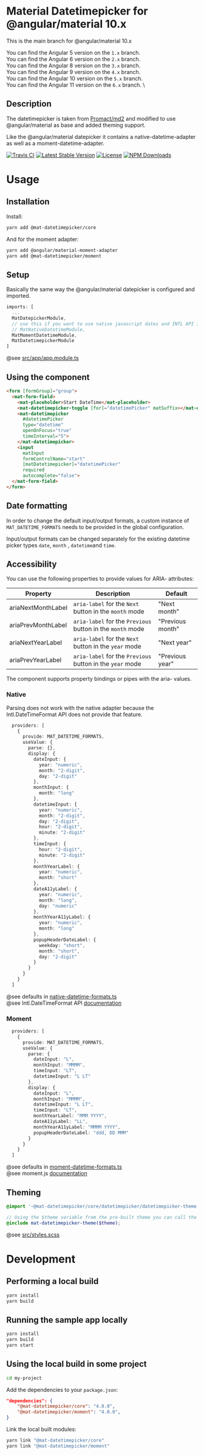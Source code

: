 # Material Datetimepicker for @angular/material 10.x

This is the main branch for @angular/material 10.x

You can find the Angular 5 version on the `1.x` branch. \
You can find the Angular 6 version on the `2.x` branch. \
You can find the Angular 8 version on the `3.x` branch. \
You can find the Angular 9 version on the `4.x` branch. \
You can find the Angular 10 version on the `5.x` branch. \
You can find the Angular 11 version on the `6.x` branch. \

## Description

The datetimepicker is taken from [Promact/md2](https://github.com/Promact/md2) and modified to use @angular/material as base and added theming support.

Like the @angular/material datepicker it contains a native-datetime-adapter as well as a moment-datetime-adapter.

[![Travis CI](https://travis-ci.org/kuhnroyal/mat-datetimepicker.svg?branch=master)](https://travis-ci.org/kuhnroyal/mat-datetimepicker)
[![Latest Stable Version](https://img.shields.io/npm/v/@mat-datetimepicker/core.svg)](https://www.npmjs.com/package/@mat-datetimepicker/core)
[![License](https://img.shields.io/npm/l/@mat-datetimepicker/core.svg)](https://www.npmjs.com/package/@mat-datetimepicker/core)
[![NPM Downloads](https://img.shields.io/npm/dm/@mat-datetimepicker/core.svg)](https://www.npmjs.com/package/@mat-datetimepicker/core)

# Usage

## Installation

Install:

```sh
yarn add @mat-datetimepicker/core
```

And for the moment adapter:

```sh
yarn add @angular/material-moment-adapter
yarn add @mat-datetimepicker/moment
```

## Setup

Basically the same way the @angular/material datepicker is configured and imported.

```ts
imports: [
  ...
  MatDatepickerModule,
  // use this if you want to use native javascript dates and INTL API if available
  // MatNativeDatetimeModule,
  MatMomentDatetimeModule,
  MatDatetimepickerModule
]
```

@see [src/app/app.module.ts](src/app/app.module.ts)

## Using the component

```html
<form [formGroup]="group">
  <mat-form-field>
    <mat-placeholder>Start DateTime</mat-placeholder>
    <mat-datetimepicker-toggle [for]="datetimePicker" matSuffix></mat-datetimepicker-toggle>
    <mat-datetimepicker
      #datetimePicker
      type="datetime"
      openOnFocus="true"
      timeInterval="5">
    </mat-datetimepicker>
    <input
      matInput
      formControlName="start"
      [matDatetimepicker]="datetimePicker"
      required
      autocomplete="false">
  </mat-form-field>
</form>
```

## Date formatting

In order to change the default input/output formats,
a custom instance of `MAT_DATETIME_FORMATS` needs to be provided in the global configuration.

Input/output formats can be changed separately for the existing datetime picker types
`date`, `month` , `datetime`and `time`.

## Accessibility

You can use the following properties to provide values for ARIA- attributes:

| Property | Description | Default |
| --- | --- | --- |
| ariaNextMonthLabel | `aria-label` for the `Next` button in the `month` mode | "Next month" |
| ariaPrevMonthLabel | `aria-label` for the `Previous` button in the `month` mode | "Previous month" |
| ariaNextYearLabel | `aria-label` for the `Next` button in the `year` mode | "Next year" |
| ariaPrevYearLabel | `aria-label` for the `Previous` button in the `year` mode | "Previous year" |

The component supports property bindings or pipes with the aria- values.

### Native

Parsing does not work with the native adapter because the Intl.DateTimeFormat API does not provide that feature.

```ts
  providers: [
    {
      provide: MAT_DATETIME_FORMATS,
      useValue: {
        parse: {},
        display: {
          dateInput: {
            year: "numeric",
            month: "2-digit",
            day: "2-digit"
          },
          monthInput: {
            month: "long"
          },
          datetimeInput: {
            year: "numeric",
            month: "2-digit",
            day: "2-digit",
            hour: "2-digit",
            minute: "2-digit"
          },
          timeInput: {
            hour: "2-digit",
            minute: "2-digit"
          },
          monthYearLabel: {
            year: "numeric",
            month: "short"
          },
          dateA11yLabel: {
            year: "numeric",
            month: "long",
            day: "numeric"
          },
          monthYearA11yLabel: {
            year: "numeric",
            month: "long"
          },
          popupHeaderDateLabel: {
            weekday: "short",
            month: "short",
            day: "2-digit"
          }
        }
      }
    }
  ]
```

@see defaults in [native-datetime-formats.ts](projects/core/src/adapter/native-datetime-formats.ts) \
@see Intl.DateTimeFormat API [documentation](https://developer.mozilla.org/de/docs/Web/JavaScript/Reference/Global_Objects/DateTimeFormat)

### Moment

```ts
  providers: [
    {
      provide: MAT_DATETIME_FORMATS,
      useValue: {
        parse: {
          dateInput: "L",
          monthInput: "MMMM",
          timeInput: "LT",
          datetimeInput: "L LT"
        },
        display: {
          dateInput: "L",
          monthInput: "MMMM",
          datetimeInput: "L LT",
          timeInput: "LT",
          monthYearLabel: "MMM YYYY",
          dateA11yLabel: "LL",
          monthYearA11yLabel: "MMMM YYYY",
          popupHeaderDateLabel: "ddd, DD MMM"
        }
      }
    }
  ]
```

@see defaults in [moment-datetime-formats.ts](projects/moment/src/adapter/moment-datetime-formats.ts) \
@see moment.js [documentation](https://momentjs.com/docs/#/displaying/)

## Theming

```scss
@import '~@mat-datetimepicker/core/datetimepicker/datetimepicker-theme.scss';

// Using the $theme variable from the pre-built theme you can call the theming function
@include mat-datetimepicker-theme($theme);
```

@see [src/styles.scss](src/styles.scss)

# Development

## Performing a local build

```sh
yarn install
yarn build
```

## Running the sample app locally

```sh
yarn install
yarn build
yarn start
```

## Using the local build in some project

```sh
cd my-project
```

Add the dependencies to your `package.json`:

```json
"dependencies": {
    "@mat-datetimepicker/core": "4.0.0",
    "@mat-datetimepicker/moment": "4.0.0",
}
```

Link the local built modules:

```sh
yarn link "@mat-datetimepicker/core"
yarn link "@mat-datetimepicker/moment"
```
